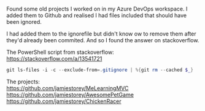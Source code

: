 Found some old projects I worked on in my Azure DevOps workspace. I added them to Github and realised I had files included that should have been ignored.

I had added them to the ignorefile but didn't know ow to remove them after they'd already been commited. And so I found the answer on stackoverflow.

The PowerShell script from stackoverflow:
https://stackoverflow.com/a/13541721

```Powershell
git ls-files -i -c --exclude-from=.gitignore | %{git rm --cached $_}
```

The projects:  
https://github.com/jamiestorey/MeLearningMVC  
https://github.com/jamiestorey/AwesomePetGame  
https://github.com/jamiestorey/ChickenRacer  
